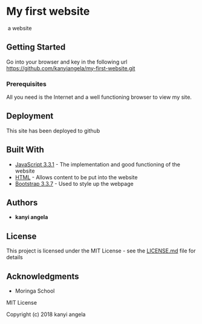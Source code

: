​
# My first  website
​
a website
## Getting Started

Go into your browser and key in the following url https://github.com/kanyiangela/my-first-website.git

### Prerequisites
All you need is the Internet and a well functioning browser to view my site.



## Deployment
This site has been deployed to github

## Built With

* [JavaScript 3.3.1](https://developer.mozilla.org/en-US/docs/Web/Guide/HTML/HTML5) - The implementation and good functioning of the website
* [HTML](https://developer.mozilla.org/en-US/docs/Web/Guide/HTML/HTML5) - Allows content to be put into the website
* [Bootstrap 3.3.7](https://getbootstrap.com/docs/4.0/getting-started/contents/) - Used to style up the webpage


## Authors

* **kanyi angela**

## License

This project is licensed under the MIT License - see the [LICENSE.md](LICENSE.md) file for details

## Acknowledgments

* Moringa School


MIT License

Copyright (c) 2018 kanyi angela
